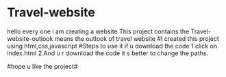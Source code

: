 # Travel-website
hello every one i am creating a website
This project contains the Travel-website-outlook means the outlook of travel website
#I created this project using html,css,javascript
#Steps to use it
if u download the code
1.click on index.html
2.And u r download the code it s better to change the paths.

#hope u like the project#
